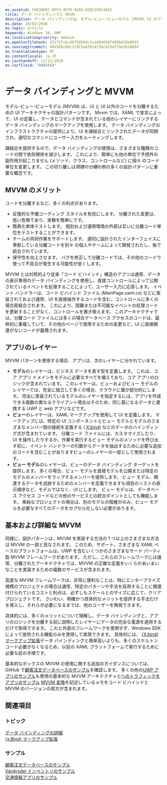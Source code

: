 ```yaml
---
ms.assetid: F46306EC-DFF3-4FF0-91A8-826C1F8C4A52
title: データ バインディングと MVVM
description: データ バインディングは、モデル-ビュー-ビューモデル (MVVM) UI のアーキテクチャの設計パターンの中心ではあり、UI と、以外の UI コード間で疎結合をできます。
ms.date: 10/02/2018
ms.topic: article
keywords: Windows 10, UWP
ms.localizationpriority: medium
ms.openlocfilehash: 931f2fcbcdbf58b9dc2ca40403d7466b620a8991
ms.sourcegitcommit: 49d58bc66c1c9f2a4f81473bcb25af79e2b1088d
ms.translationtype: MT
ms.contentlocale: ja-JP
ms.lasthandoff: 12/11/2018
ms.locfileid: "8945454"
---
```

# <a name="data-binding-and-mvvm"></a>データ バインディングと MVVM

モデル-ビュー-ビューモデル (MVVM) は、UI と UI 以外のコードを分離するための UI アーキテクチャの設計パターンです。 Mvvm では、XAML で宣言によって、UI の定義し、データとコマンドが含まれている他のレイヤーにリンクするデータ バインディングのマークアップを使用します。 データ バインディングのインフラストラクチャの提供により、UI を疎結合とリンクされたデータが同期され、適切なコマンドにユーザー入力をルーティングします。 

疎結合を提供するので、データ バインディングの使用は、さまざまな種類のコードの間で依存関係を減少します。 これにより、簡単にも他の単位で予想外の副作用が起こりません (メソッド、クラス、コントロールなど) に個々 のコード単位を変更します。 この切り離しは*問題の分離*の例の多くの設計パターンに重要な概念です。 

## <a name="benefits-of-mvvm"></a>MVVM のメリット

コードを分離するなど、多くの利点があります。

* 反復的な予備コーディング スタイルを有効にします。 分離された変更は、低い危険であり、実験を簡単にです。
* 簡素化単体テストします。 個別および運用環境の外部は互いに分離コード単位をテストすることができます。
* チームの共同作業をサポートします。 適切に設計されたインターフェイスに準拠している分離コードを別々 の個人やチームによって開発されたし、後で統合されています。
* 保守性を向上させます。 バグを修正して分離コードでは、その他のコードで使って不具合が発生する可能性が低くします。

MVVM とは対照的より従来「コード ビハインド」構造のアプリは通常、データの表示専用のデータ バインディングを使用し、直接コントロールによって公開されているイベントを処理することによって、ユーザー入力に応答します。 イベント ハンドラーは、コード ビハインド ファイル (MainPage.xaml.cs) などに実装されておよび通常、UI を直接操作するコードを含む、コントロールに多くの場合密結合されます。 これにより、困難または不可能なイベントの処理コードを更新することがなく、コントロールを置き換えます。 このアーキテクチャでは、分離コード ファイルには多くの場合データベース アクセスのコードは、最終的に重複していて、その他のページで使用するための変更など、UI に直接関連がないコードが蓄積されます。

## <a name="app-layers"></a>アプリのレイヤー

MVVM パターンを使用する場合、アプリは、次のレイヤーに分かれています。

* **モデル**のレイヤーは、ビジネス データを表す型を定義します。 これは、コア アプリ ドメインをモデルに必要なすべてを備えており、コア アプリのロジックが含まれています。 このレイヤーは、ビューおよびビュー モデルのレイヤーでは、完全に独立して多くの場合、クラウドに置か部分的にします。 完全に実装されているモデルのレイヤーを指定するには、アプリを作成できる複数の異なるクライアント場合はそのため、同じ基になるデータと連携する UWP と web アプリなどです。
* **ビュー**のレイヤーは、XAML マークアップを使用して UI を定義します。 マークアップには、特定の UI コンポーネントとビュー モデルとモデルのさまざまなメンバー間の接続を定義する ( [X:bind](https://docs.microsoft.com/windows/uwp/xaml-platform/x-bind-markup-extension)) などのデータのバインディング式が含まれています。 分離コード ファイルには、カスタマイズしたり、UI を操作したりするか、作業を実行するビュー モデルのメソッドを呼び出す前に、イベント ハンドラーの引数からデータを抽出するために必要な追加のコードを含むことがありますビューのレイヤーの一部として使用されます。 
* **ビュー モデル**のレイヤーは、ビューのデータ バインディング ターゲットを提供します。 多くの場合、ビュー モデルを直接モデルを公開または特定のモデルのメンバーをラップするメンバーを提供します。 ビュー モデル、関連するデータを追跡するためのメンバーを定義できますも項目のリストの表示順序など、モデルではなく、UI にします。 ビュー モデルは、データベース アクセス コードなどの他のサービスとの統合ポイントとしても機能します。 単純なプロジェクトの場合は、別のモデルの階層がのみ、ビュー モデルを必要なすべてのデータをカプセル化しない必要があります。 

## <a name="basic-and-advanced-mvvm"></a>基本および詳細な MVVM

同様に、設計パターンは、MVVM を実装する方法の 1 つ以上のさまざまな方法は MVVM の一部と見なされます。 このため、サポート、さまざまな XAML ベースのプラットフォームは、UWP を含むいくつかのさまざまなサード パーティ製 MVVM フレームワークがあります。 ただし、これらのフレームワークには通常、分離されたアーキテクチャでは、MVVM の正確な定義をいくらかあいまいなことを実装するための複数のサービスが含まれます。 

高度な MVVM フレームワークは、非常に便利なことは、特にエンタープライズ規模のプロジェクトの場合は通常、特定のパターンや手法を採用することに関連付けられているコストと利点は、必ずしもスケールとのサイズに応じて、クリアプロジェクトです。 さいわい、明確かつ具体的なメリットを提供する手法だけを導入し、それらが必要になるまでは、他のユーザーを無視できます。 

具体的には、多くのメリットについて理解し、データ バインディングと、アプリのロジックを分離する前に説明したレイヤーにデータの完全な電源を適用するだけで取得できます。 これと外部のフレームワークを使用せず、Windows SDK によって提供される機能のみを使用して実現できます。 具体的には、 [{X:bind} マークアップ拡張](https://docs.microsoft.com/windows/uwp/xaml-platform/x-bind-markup-extension)データ バインディングと簡単高いよりも、多くのスケルトン コード必要がなくなるため、以前の XAML プラットフォームで実行するために必要な前の手順です。

基本的なボックスの MVVM の使用に関する追加のガイダンスについては、GitHub で[顧客注文データベースのサンプル](https://github.com/Microsoft/Windows-appsample-customers-orders-database)を確認します。 多くの他の[UWP アプリのサンプル](https://github.com/Microsoft?q=windows-appsample
)も使用の基本的な MVVM アーキテクチャと[へのトラフィックをアプリのサンプル](https://github.com/Microsoft/Windows-appsample-trafficapp) [MVVM 変換](https://github.com/Microsoft/Windows-appsample-trafficapp/blob/MVVM/MVVM.md)を記述しているメモをコード ビハインドと MVVM のバージョンの両方が含まれます。 

## <a name="see-also"></a>関連項目

### <a name="topics"></a>トピック

[データ バインディングの詳細](https://docs.microsoft.com/windows/uwp/data-binding/data-binding-in-depth)  
[{x:Bind} マークアップ拡張](https://docs.microsoft.com/windows/uwp/xaml-platform/x-bind-markup-extension)  

### <a name="samples"></a>サンプル

[顧客注文データベースのサンプル](https://github.com/Microsoft/Windows-appsample-customers-orders-database)  
[VanArsdel インベントリのサンプル](https://github.com/Microsoft/InventorySample)  
[交通情報アプリのサンプル](https://github.com/Microsoft/Windows-appsample-trafficapp)  
